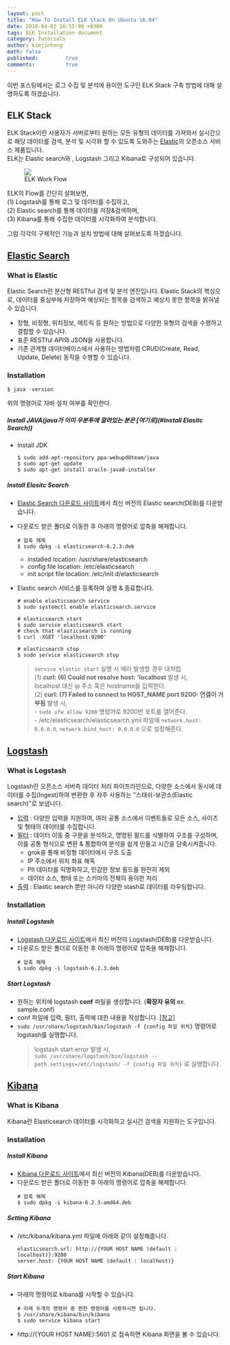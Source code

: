 ```yaml
---
layout: post
title: "How To Install ELK Stack On Ubuntu 16.04"
date: 2018-04-02 16:55:00 +0300
tags: ELK Installation document
category: Tutorials
author: kimjinhong
math: false
published:         true
comments:          true
---
```


이번 포스팅에서는 로그 수집 및 분석에 용이한 도구인 ELK Stack 구축 방법에 대해 설명하도록 하겠습니다.

## ELK Stack
ELK Stack이란 사용자가 서버로부터 원하는 모든 유형의 데이터를 가져와서
실시간으로 해당 데이터를 검색, 분석 및 시각화 할 수 있도록 도와주는 [Elastic](https://www.elastic.co/kr/)의 오픈소스 서비스 제품입니다.  
ELK는 Elastic search와 , Logstash 그리고 Kibana로 구성되어 있습니다.

<figure>
   <img src="{{ "/media/img/elk/workflow.png" | absolute_url }}" />
   <figcaption>ELK Work Flow</figcaption>
</figure>

ELK의 Flow를 간단히 살펴보면,  
(1) Logstash를 통해 로그 및 데이터를 수집하고,  
(2) Elastic search를 통해  데이터를 저장&검색하며,  
(3) Kibana를 통해 수집한 데이터를 시각화하여 분석합니다.   

그럼 각각의 구체적인 기능과 설치 방법에 대해 살펴보도록 하겠습니다.

## [Elastic Search](https://www.elastic.co/guide/en/elasticsearch/reference/current/index.html)

### What is Elastic
Elastic Search란 분산형 RESTful 검색 및 분석 엔진입니다.
Elastic Stack의 핵심으로, 데이터를 중심부에 저장하여 예상되는 항목을 검색하고 예상치 못한 항목을 밝혀낼 수 있습니다.
- 정형, 비정형, 위치정보, 메트릭 등 원하는 방법으로 다양한 유형의 검색을 수행하고 결합할 수 있습니다.
- 표준 RESTful API와 JSON을 사용합니다.
- 기존 관계형 데이터베이스에서 사용하는 방법처럼 CRUD(Create, Read, Update, Delete) 동작을 수행할 수 있습니다.

### Installation
 ```commandline
$ java -version
  ```
위의 명령어로 자바 설치 여부를 확인한다.

##### Install JAVA(java가 이미 우분투에 깔려있는 분은 [여기로](#Install Elasitc Search))
- Install JDK
    ```commandline
    $ sudo add-apt-repository ppa:webupd8team/java
    $ sudo apt-get update
    $ sudo apt-get install oracle-java8-installer
    ```

##### Install Elasitc Search
- [Elastic Search 다운로드 사이트](https://www.elastic.co/kr/downloads/elasticsearch)에서 최신 버전의 Elastic search(DEB)를 다운받습니다.
- 다운로드 받은 폴더로 이동한 후 아래의 명령어로 압축을 해제합니다.
    ```commandline
    # 압축 헤제
    $ sudo dpkg -i elasticsearch-6.2.3.deb
    ``` 
    - installed location: /usr/share/elasticsearch
    - config file location: /etc/elasticsearch
    - init script file location: /etc/init.d/elasticsearch

- Elastic search 서비스를 등록하여 실행 & 종료합니다.
    ```commandline
    # enable elasticsearch service
    $ sudo systemctl enable elasticsearch.service
    ```
    ```commandline
    # elasticsearch start
    $ sudo service elasticsearch start
    # check that elasticsearch is running
    $ curl -XGET 'localhost:9200'
    ```
    ```commandline
    # elasticsearch stop
    $ sudo service elasticsearch stop
    ```
    
    > `service elastic start` 실행 시 에러 발생할 경우  대처법  
    (1) **curl: (6) Could not resolve host: 'localhost** 발생 시,  
    localhost 대신 ip 주소 혹은 hostname을 입력한다.  
    (2) **curl: (7) Failed to connect to HOST_NAME port 9200: 연결이 거부됨** 발생 시,   
        - `sudo ufw allow 9200` 명령어로 9200번 포트를 열어준다.  
        - /etc/elasticsearch/elasticsearch.yml 파일에 `network.host: 0.0.0.0`, `network.bind_host: 0.0.0.0` 으로 설정해준다.
        
 
## [Logstash](https://www.elastic.co/guide/en/logstash/current/index.html)

### What is Logstash
Logstash란 오픈소스 서버측 데이터 처리 파이프라인으로,
다양한 소스에서 동시에 데이터를 수집(Ingest)하여 변환한 후 자주 사용하는 "스태쉬-보관소(Elastic search)"로 보냅니다. 
- [입력](https://www.elastic.co/guide/en/logstash/current/input-plugins.html) : 다양한 입력을 지원하여, 여러 공통 소스에서 이벤트들로 모든 소스, 사이즈 및 형태의 데이터를 수집합니다.
- [필터](https://www.elastic.co/guide/en/logstash/current/filter-plugins.html) : 데이터 이동 중 구문을 분석하고, 명명된 필드를 식별하여 구조를 구성하며, 이를 공통 형식으로 변환 & 통합하여 분석을 쉽게 만들고 시간을 단축시켜줍니다.
    - grok을 통해 비정형 데이터에서 구조 도출
    - IP 주소에서 위치 좌표 해독
    - PII 데이터를 익명화하고, 민감한 정보 필드를 완전히 제외
    - 데이터 소스, 형태 또는 스키마의 전체의 용이한 처리
- [출력](https://www.elastic.co/guide/en/logstash/current/output-plugins.html) : Elastic search 뿐만 아니라 다양한 stash로 데이터를 라우팅합니다.

### Installation
##### Install Logstash
- [Logstash 다운로드 사이트](https://www.elastic.co/kr/downloads/logstash)에서 최신 버전의 Logstash(DEB)를 다운받습니다.
- 다운로드 받은 폴더로 이동한 후 아래의 명령어로 압축을 해제합니다. 
    ```commandline
    # 압축 해제
    $ sudo dpkg -i logstash-6.2.3.deb 
    ```
##### Start Logstash
- 원하는 위치에 logstash **conf** 파일을 생성합니다. (**확장자 유의** ex. sample.conf)
- conf 파일에 입력, 필터, 출력에 대한 내용을 작성합니다. [[참고]](https://www.elastic.co/guide/en/logstash/6.2/advanced-pipeline.html)
- `sudo /usr/share/logstash/bin/logstash -f {config 파일 위치}` 명령어로 logstash를 실행합니다.
    > logstash start error 발생 시,  
    `sudo /usr/share/logstash/bin/logstash --path.settings=/etc/logstash/ -f {config 파일 위치}` 로 실행합니다.
    
## [Kibana](https://www.elastic.co/guide/en/kibana/current/index.html)

### What is Kibana
Kibana란  Elasticsearch 데이터를 시각화하고 실시간 검색을 지원하는 도구입니다.

### Installation
##### Install Kibana
- [Kibana 다운로드 사이트](https://www.elastic.co/kr/downloads/kibana)에서 최신 버전의 Kibana(DEB)를 다운받습니다.
- 다운로드 받은 폴더로 이동한 후 아래의 명령어로 압축을 해제합니다. 
    ```commandline
    # 압축 해제
    $ sudo dpkg -i kibana-6.2.3-amd64.deb
    ``` 

##### Setting Kibana
- /etc/kibana/kibana.yml 파일에 아래와 같이 설정해줍니다.
    ```commandline
    elasticsearch.url: http://{YOUR HOST NAME (default : localhost)}:9200
    server.host: {YOUR HOST NAME (default : localhost)}
    ```
   
##### Start Kibana
- 아래의 명령어로 kibana를 시작할 수 있습니다.
    ```commandline
    # 아래 두개의 명령어 중 편한 명령어를 사용하시면 됩니다.
    $ /usr/share/kibana/bin/kibana
    $ sudo service kibana start
    ```
- http://{YOUR HOST NAME}:5601 로 접속하면 Kibana 화면을 볼 수 있습니다.